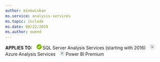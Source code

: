 ```yaml
---
author: minewiskan
ms.service: analysis-services  
ms.topic: include
ms.date: 08/22/2019
ms.author: owend
---
```


**APPLIES TO:** ![yes](media/yes.png)SQL Server Analysis Services (starting with 2016) ![no](media/no.png)Azure Analysis Services ![no](media/no.png)Power BI Premium 